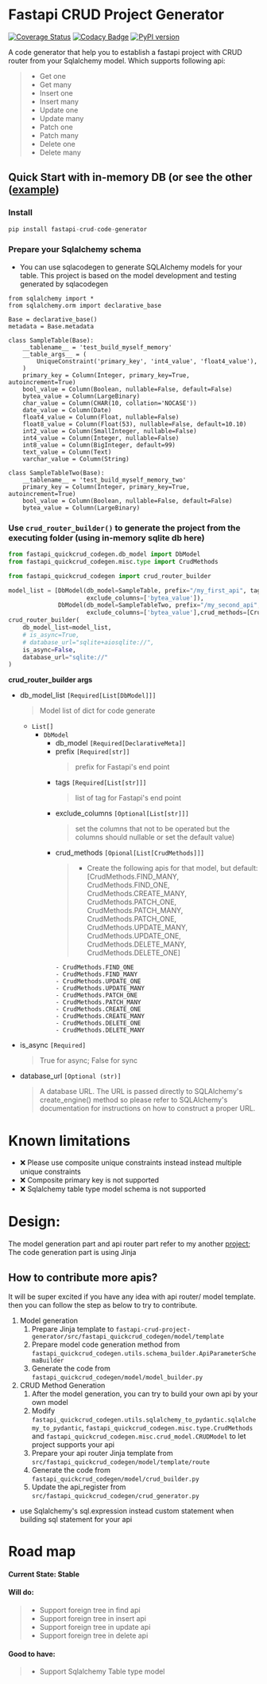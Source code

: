 # Fastapi CRUD Project Generator
[![Coverage Status](https://coveralls.io/repos/github/LuisLuii/fastapi-crud-project-generator/badge.svg?branch=main)](https://coveralls.io/github/LuisLuii/fastapi-crud-project-generator?branch=main)
[![Codacy Badge](https://app.codacy.com/project/badge/Grade/1c2b9ba9a4fb497383429daa57d9c485)](https://www.codacy.com/gh/LuisLuii/fastapi-crud-project-generator/dashboard?utm_source=github.com&amp;utm_medium=referral&amp;utm_content=LuisLuii/fastapi-crud-project-generator&amp;utm_campaign=Badge_Grade)
[![PyPI version](https://badge.fury.io/py/fastapi-crud-code-generator.svg)](https://badge.fury.io/py/fastapi-crud-code-generator)

A code generator that help you to establish a fastapi project with CRUD router from your Sqlalchemy model. Which supports following api:
>- Get one
>- Get many
>- Insert one
>- Insert many
>- Update one
>- Update many
>- Patch one
>- Patch many
>- Delete one
>- Delete many

## Quick Start with in-memory DB (or see the other ([example](https://github.com/LuisLuii/fastapi-crud-project-generator/tree/feature/fix_code_style/tutorial))


### Install
```python
pip install fastapi-crud-code-generator
```
### Prepare your Sqlalchemy schema
* You can use sqlacodegen to generate SQLAlchemy models for your table. This project is based on the model development and testing generated by sqlacodegen

```
from sqlalchemy import *
from sqlalchemy.orm import declarative_base

Base = declarative_base()
metadata = Base.metadata

class SampleTable(Base):
    __tablename__ = 'test_build_myself_memory'
    __table_args__ = (
        UniqueConstraint('primary_key', 'int4_value', 'float4_value'),
    )
    primary_key = Column(Integer, primary_key=True, autoincrement=True)
    bool_value = Column(Boolean, nullable=False, default=False)
    bytea_value = Column(LargeBinary)
    char_value = Column(CHAR(10, collation='NOCASE'))
    date_value = Column(Date)
    float4_value = Column(Float, nullable=False)
    float8_value = Column(Float(53), nullable=False, default=10.10)
    int2_value = Column(SmallInteger, nullable=False)
    int4_value = Column(Integer, nullable=False)
    int8_value = Column(BigInteger, default=99)
    text_value = Column(Text)
    varchar_value = Column(String)

class SampleTableTwo(Base):
    __tablename__ = 'test_build_myself_memory_two'
    primary_key = Column(Integer, primary_key=True, autoincrement=True)
    bool_value = Column(Boolean, nullable=False, default=False)
    bytea_value = Column(LargeBinary)
```

### Use `crud_router_builder()` to generate the project from the executing folder (using in-memory sqlite db here)

```python
from fastapi_quickcrud_codegen.db_model import DbModel
from fastapi_quickcrud_codegen.misc.type import CrudMethods

from fastapi_quickcrud_codegen import crud_router_builder

model_list = [DbModel(db_model=SampleTable, prefix="/my_first_api", tags=["sample api"],
                      exclude_columns=['bytea_value']),
              DbModel(db_model=SampleTableTwo, prefix="/my_second_api", tags=["sample api"],
                      exclude_columns=['bytea_value'],crud_methods=[CrudMethods.FIND_ONE])]
crud_router_builder(
    db_model_list=model_list,
    # is_async=True,
    # database_url="sqlite+aiosqlite://",
    is_async=False,
    database_url="sqlite://"
)

```


**crud_router_builder args**
- db_model_list `[Required[List[DbModel]]] `
    >  Model list of dict for code generate
  - `List[]`
    - `DbModel`
      - db_model `[Required[DeclarativeMeta]]`
      - prefix `[Required[str]]`
         > prefix for Fastapi's end point 
      - tags `[Required[List[str]]]`
         > list of tag for Fastapi's end point 
      - exclude_columns `[Optional[List[str]]]`
         > set the columns that not to be operated but the columns should nullable or set the default value)
      - crud_methods `[Opional[List[CrudMethods]]]`
        > - Create the following apis for that model, but default: [CrudMethods.FIND_MANY, CrudMethods.FIND_ONE, CrudMethods.CREATE_MANY, CrudMethods.PATCH_ONE, CrudMethods.PATCH_MANY, CrudMethods.PATCH_ONE, CrudMethods.UPDATE_MANY, CrudMethods.UPDATE_ONE, CrudMethods.DELETE_MANY, CrudMethods.DELETE_ONE] 
        ```
        - CrudMethods.FIND_ONE
        - CrudMethods.FIND_MANY
        - CrudMethods.UPDATE_ONE
        - CrudMethods.UPDATE_MANY
        - CrudMethods.PATCH_ONE
        - CrudMethods.PATCH_MANY
        - CrudMethods.CREATE_ONE
        - CrudMethods.CREATE_MANY
        - CrudMethods.DELETE_ONE
        - CrudMethods.DELETE_MANY
        ```
      
- is_async `[Required]`
    
    >  True for async; False for sync
    
- database_url  `[Optional (str)]`
    >  A database URL. The URL is passed directly to SQLAlchemy's create_engine() method so please refer to SQLAlchemy's documentation for instructions on how to construct a proper URL.
    
# Known limitations
* ❌ Please use composite unique constraints instead instead multiple unique constraints
* ❌ Composite primary key is not supported
* ❌ Sqlalchemy table type model schema is not supported

# Design:
The model generation part and api router part refer to my another [project](https://github.com/LuisLuii/FastAPIQuickCRUD); The code generation part is using Jinja

## How to contribute more apis?
It will be super excited if you have any idea with api router/ model template. then you can follow the step as below to try to contribute.
1. Model generation
   1. Prepare Jinja template to `fastapi-crud-project-generator/src/fastapi_quickcrud_codegen/model/template`
   2. Prepare model code generation method from `fastapi_quickcrud_codegen.utils.schema_builder.ApiParameterSchemaBuilder`
   3. Generate the code from `fastapi_quickcrud_codegen/model/model_builder.py` 
2. CRUD Method Generation
   1. After the model generation, you can try to build your own api by your own model
   2. Modify `fastapi_quickcrud_codegen.utils.sqlalchemy_to_pydantic.sqlalchemy_to_pydantic`, `fastapi_quickcrud_codegen.misc.type.CrudMethods` and `fastapi_quickcrud_codegen.misc.crud_model.CRUDModel` to let project supports your api
   3. Prepare your api router Jinja template from `src/fastapi_quickcrud_codegen/model/template/route`
   4. Generate the code from `fastapi_quickcrud_codegen/model/crud_builder.py` 
   5. Update the api_register from `src/fastapi_quickcrud_codegen/crud_generator.py`
* use Sqlalchemy's sql.expression instead custom statement when building sql statement for your api
# Road map
#### Current State: Stable
#### Will do:
>- Support foreign tree in find api
>- Support foreign tree in insert api
>- Support foreign tree in update api
>- Support foreign tree in delete api
#### Good to have:
>- Support Sqlalchemy Table type model
